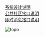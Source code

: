 
[系统设计说明](doc/SYSTEM.md)  
[公共社区接口说明](doc/COMMUNITY.md)    
[即时消息接口说明](doc/MESSENGER.md)    

![topo](https://user-images.githubusercontent.com/5525436/60580281-645e7a00-9db7-11e9-8bbc-6dfbae03ebdd.png)